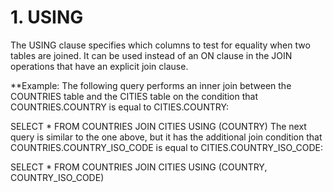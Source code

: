 
# 1. USING

The USING clause specifies which columns to test for equality when two tables are joined. 
It can be used instead of an ON clause in the JOIN operations that have an explicit join clause.

**Example:
The following query performs an inner join between the COUNTRIES table and the CITIES table on the condition that COUNTRIES.COUNTRY is equal to CITIES.COUNTRY:

SELECT * FROM COUNTRIES JOIN CITIES
     USING (COUNTRY)
The next query is similar to the one above, but it has the additional join condition that COUNTRIES.COUNTRY_ISO_CODE is equal to CITIES.COUNTRY_ISO_CODE:

SELECT * FROM COUNTRIES JOIN CITIES
    USING (COUNTRY, COUNTRY_ISO_CODE)
